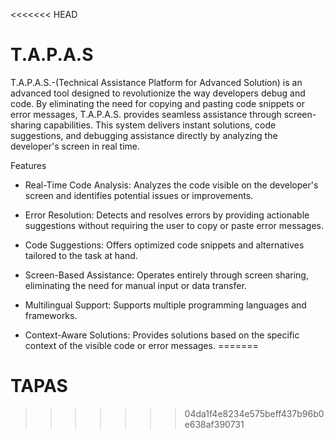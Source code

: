 <<<<<<< HEAD
# T.A.P.A.S

T.A.P.A.S.-(Technical Assistance Platform for Advanced Solution) is an advanced tool designed to revolutionize the way developers debug and code. By eliminating the need for copying and pasting code snippets or error messages, T.A.P.A.S. provides seamless assistance through screen-sharing capabilities. This system delivers instant solutions, code suggestions, and debugging assistance directly by analyzing the developer's screen in real time.

Features

* Real-Time Code Analysis: Analyzes the code visible on the developer's screen and identifies potential issues or improvements.

* Error Resolution: Detects and resolves errors by providing actionable suggestions without requiring the user to copy or paste error messages.

* Code Suggestions: Offers optimized code snippets and alternatives tailored to the task at hand.

* Screen-Based Assistance: Operates entirely through screen sharing, eliminating the need for manual input or data transfer.

* Multilingual Support: Supports multiple programming languages and frameworks.

* Context-Aware Solutions: Provides solutions based on the specific context of the visible code or error messages.
=======
# TAPAS
>>>>>>> 04da1f4e8234e575beff437b96b0e638af390731

